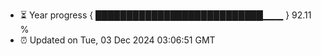 - ⏳ Year progress { ███████████████████████████▁▁▁ } 92.11 %
- ⏰ Updated on Tue, 03 Dec 2024 03:06:51 GMT


